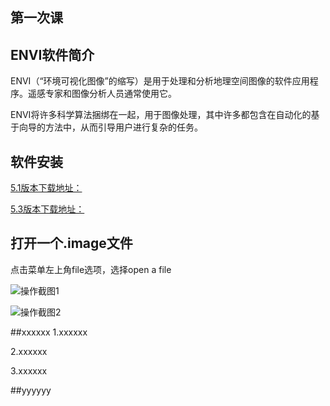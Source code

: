 第一次课
-------
ENVI软件简介
-----------------
ENVI（“环境可视化图像”的缩写）是用于处理和分析地理空间图像的软件应用程序。遥感专家和图像分析人员通常使用它。

ENVI将许多科学算法捆绑在一起，用于图像处理，其中许多都包含在自动化的基于向导的方法中，从而引导用户进行复杂的任务。

软件安装
---------
[5.1版本下载地址：]( https://pan.baidu.com/s/1qX8MCBa )

[5.3版本下载地址：]( https://pan.baidu.com/s/1o7JalmE )

打开一个.image文件
------------------
点击菜单左上角file选项，选择open a file

![操作截图1](http://xxx.com)

![操作截图2](http://xxx.com)

##xxxxxx
1.xxxxxx


2.xxxxxx

3.xxxxxx

##yyyyyy

